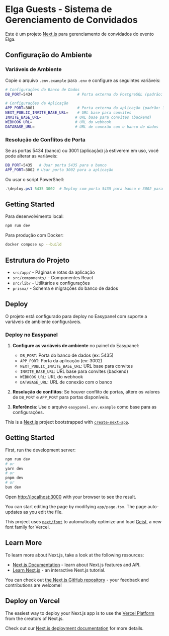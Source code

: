 # Elga Guests - Sistema de Gerenciamento de Convidados

Este é um projeto [Next.js](https://nextjs.org) para gerenciamento de convidados do evento Elga.

## Configuração do Ambiente

### Variáveis de Ambiente

Copie o arquivo `.env.example` para `.env` e configure as seguintes variáveis:

```bash
# Configurações do Banco de Dados
DB_PORT=5434                    # Porta externa do PostgreSQL (padrão: 5434)

# Configurações da Aplicação
APP_PORT=3001                   # Porta externa da aplicação (padrão: 3001)
NEXT_PUBLIC_INVITE_BASE_URL=    # URL base para convites
INVITE_BASE_URL=               # URL base para convites (backend)
WEBHOOK_URL=                   # URL do webhook
DATABASE_URL=                  # URL de conexão com o banco de dados
```

### Resolução de Conflitos de Porta

Se as portas 5434 (banco) ou 3001 (aplicação) já estiverem em uso, você pode alterar as variáveis:

```bash
DB_PORT=5435   # Usar porta 5435 para o banco
APP_PORT=3002 # Usar porta 3002 para a aplicação
```

Ou usar o script PowerShell:

```powershell
.\deploy.ps1 5435 3002  # Deploy com porta 5435 para banco e 3002 para app
```

## Getting Started

Para desenvolvimento local:

```bash
npm run dev
```

Para produção com Docker:

```bash
docker compose up --build
```

## Estrutura do Projeto

- `src/app/` - Páginas e rotas da aplicação
- `src/components/` - Componentes React
- `src/lib/` - Utilitários e configurações
- `prisma/` - Schema e migrações do banco de dados

## Deploy

O projeto está configurado para deploy no Easypanel com suporte a variáveis de ambiente configuráveis.

### Deploy no Easypanel

1. **Configure as variáveis de ambiente** no painel do Easypanel:
   - `DB_PORT`: Porta do banco de dados (ex: 5435)
   - `APP_PORT`: Porta da aplicação (ex: 3002)
   - `NEXT_PUBLIC_INVITE_BASE_URL`: URL base para convites
   - `INVITE_BASE_URL`: URL base para convites (backend)
   - `WEBHOOK_URL`: URL do webhook
   - `DATABASE_URL`: URL de conexão com o banco

2. **Resolução de conflitos**: Se houver conflito de portas, altere os valores de `DB_PORT` e `APP_PORT` para portas disponíveis.

3. **Referência**: Use o arquivo `easypanel.env.example` como base para as configurações.

This is a [Next.js](https://nextjs.org) project bootstrapped with [`create-next-app`](https://nextjs.org/docs/app/api-reference/cli/create-next-app).

## Getting Started

First, run the development server:

```bash
npm run dev
# or
yarn dev
# or
pnpm dev
# or
bun dev
```

Open [http://localhost:3000](http://localhost:3000) with your browser to see the result.

You can start editing the page by modifying `app/page.tsx`. The page auto-updates as you edit the file.

This project uses [`next/font`](https://nextjs.org/docs/app/building-your-application/optimizing/fonts) to automatically optimize and load [Geist](https://vercel.com/font), a new font family for Vercel.

## Learn More

To learn more about Next.js, take a look at the following resources:

- [Next.js Documentation](https://nextjs.org/docs) - learn about Next.js features and API.
- [Learn Next.js](https://nextjs.org/learn) - an interactive Next.js tutorial.

You can check out [the Next.js GitHub repository](https://github.com/vercel/next.js) - your feedback and contributions are welcome!

## Deploy on Vercel

The easiest way to deploy your Next.js app is to use the [Vercel Platform](https://vercel.com/new?utm_medium=default-template&filter=next.js&utm_source=create-next-app&utm_campaign=create-next-app-readme) from the creators of Next.js.

Check out our [Next.js deployment documentation](https://nextjs.org/docs/app/building-your-application/deploying) for more details.
